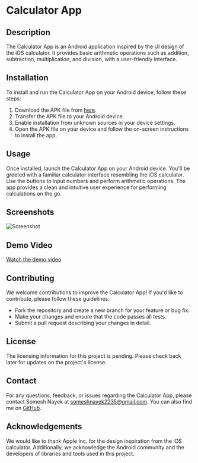 # Calculator App

## Description
The Calculator App is an Android application inspired by the UI design of the iOS calculator. It provides basic arithmetic operations such as addition, subtraction, multiplication, and division, with a user-friendly interface.

## Installation
To install and run the Calculator App on your Android device, follow these steps:
1. Download the APK file from [here](#).
2. Transfer the APK file to your Android device.
3. Enable installation from unknown sources in your device settings.
4. Open the APK file on your device and follow the on-screen instructions to install the app.

## Usage
Once installed, launch the Calculator App on your Android device. You'll be greeted with a familiar calculator interface resembling the iOS calculator. Use the buttons to input numbers and perform arithmetic operations. The app provides a clean and intuitive user experience for performing calculations on the go.

## Screenshots
![Screenshot](https://github.com/Somesh-nayek/Sample_Calculator/blob/master/app/src/main/res/drawable/screenshot.png)


## Demo Video
[Watch the demo video](https://drive.google.com/file/d/1Crq0nS6fXglT_HOmrZ7z0oF9heYmrZcR/view?usp=sharing)

## Contributing
We welcome contributions to improve the Calculator App! If you'd like to contribute, please follow these guidelines:
- Fork the repository and create a new branch for your feature or bug fix.
- Make your changes and ensure that the code passes all tests.
- Submit a pull request describing your changes in detail.

## License
The licensing information for this project is pending. Please check back later for updates on the project's license.
## Contact
For any questions, feedback, or issues regarding the Calculator App, please contact Somesh Nayek at someshnayek2235@gmail.com. You can also find me on [GitHub](https://github.com/Somesh-nayek).

## Acknowledgements
We would like to thank Apple Inc. for the design inspiration from the iOS calculator. Additionally, we acknowledge the Android community and the developers of libraries and tools used in this project.
